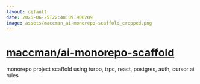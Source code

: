 ```yaml
---
layout: default
date: 2025-06-25T22:48:09.906209
image: assets/maccman_ai-monorepo-scaffold_cropped.png
---
```


# [maccman/ai-monorepo-scaffold](https://github.com/maccman/ai-monorepo-scaffold)

monorepo project scaffold using turbo, trpc, react, postgres, auth, cursor ai rules

